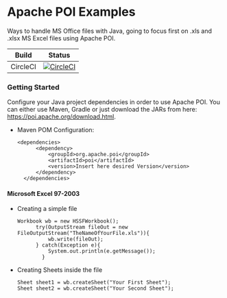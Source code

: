 
# Apache POI Examples
Ways to handle MS Office files with Java, going to focus first on .xls and .xlsx MS Excel files using Apache POI.

| Build  | Status |
| ------------- | ------------- |
| CircleCI  | [![CircleCI](https://img.shields.io/circleci/project/github/jameshell/apachePoiExamples.svg)](https://circleci.com/gh/jameshell/apachePoiExamples)  |

### Getting Started
Configure your Java project dependencies in order to use Apache POI. You can either use Maven, Gradle or just download the JARs from here: https://poi.apache.org/download.html.

- Maven POM Configuration:

  ```
  <dependencies>
        <dependency>
            <groupId>org.apache.poi</groupId>
            <artifactId>poi</artifactId>
            <version>Insert here desired Version</version>
        </dependency>
    </dependencies>
  ```

#### Microsoft Excel 97-2003
- Creating a simple file

  ```
  Workbook wb = new HSSFWorkbook(); 
        try(OutputStream fileOut = new FileOutputStream("TheNameOfYourFile.xls")){
            wb.write(fileOut);  
        } catch(Exception e){
            System.out.println(e.getMessage());
          }   
  ```
  
- Creating Sheets inside the file
  ```
  Sheet sheet1 = wb.createSheet("Your First Sheet");  
  Sheet sheet2 = wb.createSheet("Your Second Sheet");  
  ```
